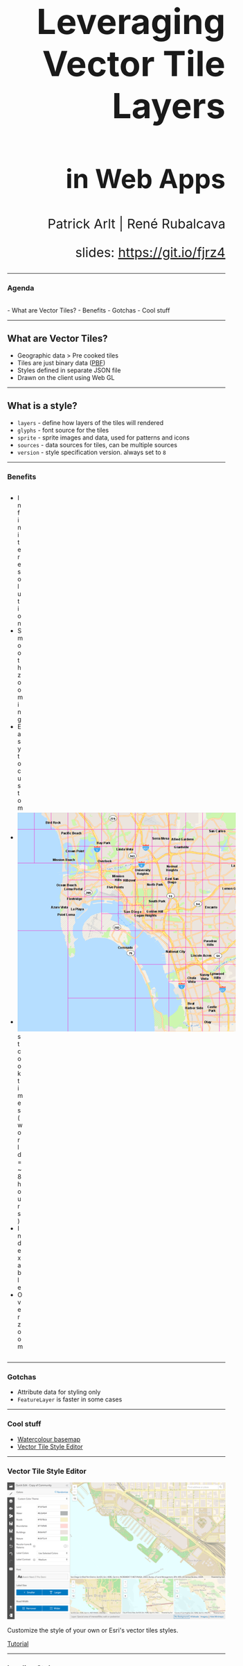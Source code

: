 <!-- .slide: data-background="./Images/bg-1.jpeg" -->
<!-- .slide: class="title" -->

<h1 style="text-align: right; font-size: 80px;">Leveraging Vector Tile Layers</h1>
<h2 style="text-align: right; font-size: 60px;">in Web Apps</h2>
<p style="text-align: right; font-size: 30px;">Patrick Arlt | René Rubalcava</p>
    <p style="text-align: right; font-size: 30px;">slides: <a href="https://git.io/fjrz4" target="_blank">https://git.io/fjrz4</a></p>

<!--
Description:
Come to this session to learn about working with vector tile layers in apps built with the ArcGIS API for JavaScript. We’ll show you how you can enable map interactivity and client-side styling, without compromising performance. We’ll also demonstrate the vector tile style editor which can be used to style your own vector tile layers or customize Esri’s vector tile basemaps.
-->

----

### **Agenda**
</br>
 - What are Vector Tiles?
 - Benefits
 - Gotchas
 - Cool stuff

----

<!-- .slide: data-background="./Images/bg-3.jpeg" -->

## **What are Vector Tiles?**

* Geographic data > Pre cooked tiles
* Tiles are just binary data ([PBF](https://docs.mapbox.com/vector-tiles/specification/))
* Styles defined in separate JSON file
* Drawn on the client using Web GL

----

## What is a style?

* `layers` - define how layers of the tiles will rendered
* `glyphs` - font source for the tiles
* `sprite` - sprite images and data, used for patterns and icons
* `sources` - data sources for tiles, can be multiple sources
* `version` - style specification version. always set to `8`

----

<!-- .slide: data-background="./Images/bg-3.jpeg" -->

### **Benefits**

<div style="display:flex; align-items: center;">
  <ul style="width: calc(100% - 650px - 1rem); float: left;">
    <li>Infinite resolution</li>
    <li>Smooth zooming</li>
    <li>Easy to customize</li>
    <li>Low disk space (world = ~20 Gb)</li>
    <li>Fast cook times (world = ~8 hours)</li>
    <li>Indexable</li>
    <li>Overzoom</li>
  </ul>
  <img src="./Images/index.png" alt="Indexed vector tiles" style="width: 650px; float: right;">
</div>

----


### **Gotchas**

* Attribute data for styling only
* `FeatureLayer` is faster in some cases

----

<!-- .slide: data-background="./Images/bg-3.jpeg" -->

### **Cool stuff**

* [Watercolour basemap](https://www.arcgis.com/home/webmap/viewer.html?webmap=21812b28afea4091bc57472297aa73d4)
* [Vector Tile Style Editor](https://developers.arcgis.com/vector-tile-style-editor)

----

### Vector Tile Style Editor

<img src="./Images/vtse.png" alt="Vector Tile Style Editor Screenshot" style="max-height: 50vh">

Customize the style of your own or Esri's vector tiles styles.

[Tutorial](https://developers.arcgis.com/labs/arcgisonline/style-a-vector-basemap/)

----

<!-- .slide: data-background="./Images/bg-3.jpeg" -->

### Loading Styles


```js
// Load by style url
new VectorTileLayer({
    url: 'https://www.arcgis.com/sharing/rest/content/items/.../resources/styles/root.json'
})
```

```js
// Load tile service
// uses default style of service
new VectorTileLayer({
    url: 'https://basemaps.arcgis.com/arcgis/rest/services/World_Basemap_v2/VectorTileServer'
})
```

```js
// Load by portalItem
new VectorTileLayer({
    portalItem: { id: 'itemid' }
})
```

----

### Load Styles

```js
// Load with style JSON
new VectorTileLayer({
  style: {
    version: 8,
    sources: {
      esri: {
        type: "vector",
        url: "https://VectorTileServiceURL"
      }
    },
    layers: [...]
  }
})
```

----

<!-- .slide: data-background="./Images/bg-3.jpeg" -->

### Styles and Interactivity

* Define style by JSON
* Can interact with Vector Style layers
* No attribute data other than what's needed to render
* Geometries can be split on tiles

```js
const vtLayer = new VectorTileLayer({
    style: {
        layers: [...]
        glyphs: ...
        sprite: ...
        sources: { ... }
        version: 8
    }
});
```

----

### Interactivity

```js
view.on("pointer-move", event => {
    view.hitTest(event).then(({ results }) => {
        // returns graphics with attribute data
        // on the layer in the style that you
        // are interacting with
    });
});
```

----

### Interactivity

<iframe height="500" style="width: 100%;" scrolling="no" title="VT - Fun" src="//codepen.io/odoe/embed/preview/ewyrNB/?height=500&theme-id=31222&default-tab=js,result" frameborder="no" allowtransparency="true" allowfullscreen="true">
  See the Pen <a href='https://codepen.io/odoe/pen/ewyrNB/'>VT - Fun</a> by Rene Rubalcava
  (<a href='https://codepen.io/odoe'>@odoe</a>) on <a href='https://codepen.io'>CodePen</a>.
</iframe>

----

### Paint Properties

```js
view.on("pointer-move", event => {
  view.hitTest(event).then(({ results }) => {
    const styles = results.filter(...).map(...);
    styles.forEach(x => {
      const paint = vtLayer.getPaintProperties(x.layerName);
      if (paint["fill-color"]) {
        // change paint fill color
        paint["fill-color"] = chroma.random().hex();
        vtLayer.setPaintProperties(x.layerName, paint)
      }
    });
  });
});
```

----

### Paint Properties

<iframe height="500" style="width: 100%;" scrolling="no" title="VT -  Update Paint" src="//codepen.io/odoe/embed/preview/ydRBRL/?height=500&theme-id=31222&default-tab=js,result" frameborder="no" allowtransparency="true" allowfullscreen="true">
  See the Pen <a href='https://codepen.io/odoe/pen/ydRBRL/'>VT -  Update Paint</a> by Rene Rubalcava
  (<a href='https://codepen.io/odoe'>@odoe</a>) on <a href='https://codepen.io'>CodePen</a>.
</iframe>

----

### Style App to custom basemaps

* [CSS Style guide](https://developers.arcgis.com/javascript/latest/guide/styling/)
* [Custom themes](https://developers.arcgis.com/javascript/latest/sample-code/sandbox/index.html?sample=styling-simple-theme)

```css
.my-theme .esri-widget,
...
.my-theme .esri-widget a {
  background-color: #c69;
  color: #fff;
}
```

```html
<body class="my-theme">
</body>
```

----

<iframe height="500" style="width: 100%;" scrolling="no" title="Lakers VT 4.12" src="//codepen.io/odoe/embed/preview/bPmbvQ/?height=500&theme-id=31222&default-tab=css,result" frameborder="no" allowtransparency="true" allowfullscreen="true">
  See the Pen <a href='https://codepen.io/odoe/pen/bPmbvQ/'>Lakers VT 4.12</a> by Rene Rubalcava
  (<a href='https://codepen.io/odoe'>@odoe</a>) on <a href='https://codepen.io'>CodePen</a>.
</iframe>

----

<!-- .slide: data-background="./Images/bg-3.jpeg" -->

### **Where can I get more info?**

----

<!-- .slide: data-background="./Images/alias_slide.png" -->

----

<!-- .slide: data-background="./Images/bg-2.png" -->

<img src="./Images/esri-science-logo-white.png" style="border: 0px; background:none; box-shadow: none;">

----

<!-- .slide: data-background="./Images/2019_UC_Survey_Slide.png" -->
